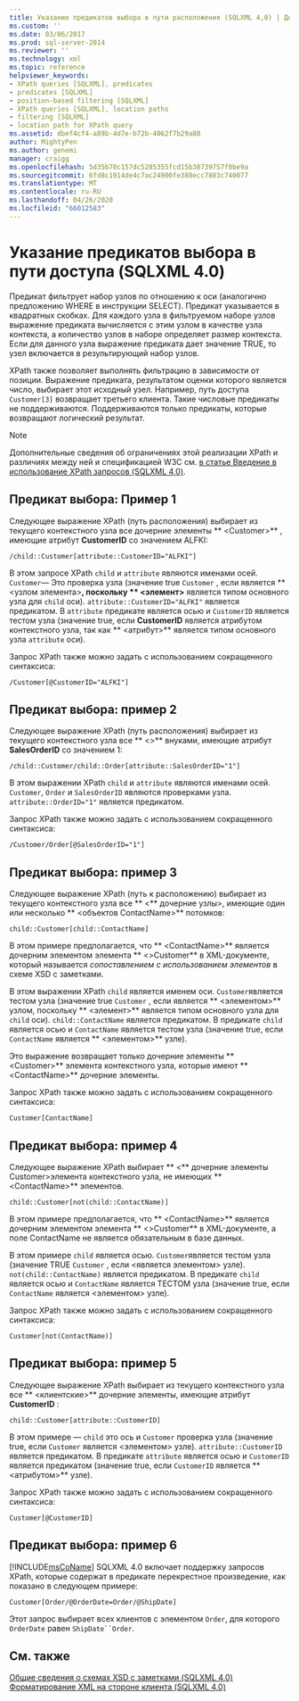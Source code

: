 ```yaml
---
title: Указание предикатов выбора в пути расположения (SQLXML 4,0) | Документация Майкрософт
ms.custom: ''
ms.date: 03/06/2017
ms.prod: sql-server-2014
ms.reviewer: ''
ms.technology: xml
ms.topic: reference
helpviewer_keywords:
- XPath queries [SQLXML], predicates
- predicates [SQLXML]
- position-based filtering [SQLXML]
- XPath queries [SQLXML], location paths
- filtering [SQLXML]
- location path for XPath query
ms.assetid: dbef4cf4-a89b-4d7e-b72b-4062f7b29a80
author: MightyPen
ms.author: genemi
manager: craigg
ms.openlocfilehash: 5d35b70c157dc5285355fcd15b38739757f0be9a
ms.sourcegitcommit: 6fd8c1914de4c7ac24900fe388ecc7883c740077
ms.translationtype: MT
ms.contentlocale: ru-RU
ms.lasthandoff: 04/26/2020
ms.locfileid: "66012583"
---
```

# <a name="specifying-selection-predicates-in-the-location-path-sqlxml-40"></a>Указание предикатов выбора в пути доступа (SQLXML 4.0)
  Предикат фильтрует набор узлов по отношению к оси (аналогично предложению WHERE в инструкции SELECT). Предикат указывается в квадратных скобках. Для каждого узла в фильтруемом наборе узлов выражение предиката вычисляется с этим узлом в качестве узла контекста, а количество узлов в наборе определяет размер контекста. Если для данного узла выражение предиката дает значение TRUE, то узел включается в результирующий набор узлов.  
  
 XPath также позволяет выполнять фильтрацию в зависимости от позиции. Выражение предиката, результатом оценки которого является число, выбирает этот исходный узел. Например, путь доступа `Customer[3]` возвращает третьего клиента. Такие числовые предикаты не поддерживаются. Поддерживаются только предикаты, которые возвращают логический результат.  
  
> [!NOTE]  
>  Дополнительные сведения об ограничениях этой реализации XPath и различиях между ней и спецификацией W3C см. [в статье Введение в использование XPath запросов &#40;SQLXML 4,0&#41;](../introduction-to-using-xpath-queries-sqlxml-4-0.md).  
  
## <a name="selection-predicate-example-1"></a>Предикат выбора: Пример 1  
 Следующее выражение XPath (путь расположения) выбирает из текущего контекстного узла все дочерние элементы ** \<Customer>** , имеющие атрибут **CustomerID** со значением ALFKI:  
  
```  
/child::Customer[attribute::CustomerID="ALFKI"]  
```  
  
 В этом запросе XPath `child` и `attribute` являются именами осей. `Customer`— Это проверка узла (значение true `Customer` , если является ** \<узлом элемента>**, поскольку ** \<элемент>** является типом основного узла для `child` оси). `attribute::CustomerID="ALFKI"` является предикатом. В `attribute` предикате является осью и `CustomerID` является тестом узла (значение true, если **CustomerID** является атрибутом контекстного узла, так как ** \<атрибут>** является типом основного узла `attribute` оси).  
  
 Запрос XPath также можно задать с использованием сокращенного синтаксиса:  
  
```  
/Customer[@CustomerID="ALFKI"]  
```  
  
## <a name="selection-predicate-example-2"></a>Предикат выбора: пример 2  
 Следующее выражение XPath (путь расположения) выбирает из текущего контекстного узла все ** \<>** внуками, имеющие атрибут **SalesOrderID** со значением 1:  
  
```  
/child::Customer/child::Order[attribute::SalesOrderID="1"]  
```  
  
 В этом выражении XPath `child` и `attribute` являются именами осей. `Customer`, `Order` и `SalesOrderID` являются проверками узла. `attribute::OrderID="1"` является предикатом.  
  
 Запрос XPath также можно задать с использованием сокращенного синтаксиса:  
  
```  
/Customer/Order[@SalesOrderID="1"]  
```  
  
## <a name="selection-predicate-example-3"></a>Предикат выбора: пример 3  
 Следующее выражение XPath (путь к расположению) выбирает из текущего контекстного узла все ** \<** дочерние узлы>, имеющие один или несколько ** \<объектов ContactName>** потомков:  
  
```  
child::Customer[child::ContactName]  
```  
  
 В этом примере предполагается, что ** \<ContactName>** является дочерним элементом элемента ** \<>Customer** в XML-документе, который называется *сопоставлением с использованием элементов* в схеме XSD с заметками.  
  
 В этом выражении XPath `child` является именем оси. `Customer`является тестом узла (значение true `Customer` , если является ** \<элементом>** узлом, поскольку ** \<элемент>** является типом основного узла для `child` оси). `child::ContactName` является предикатом. В предикате `child` является осью и `ContactName` является тестом узла (значение true, если `ContactName` является ** \<элементом>** узле).  
  
 Это выражение возвращает только дочерние элементы ** \<Customer>** элемента контекстного узла, которые имеют ** \<ContactName>** дочерние элементы.  
  
 Запрос XPath также можно задать с использованием сокращенного синтаксиса:  
  
```  
Customer[ContactName]  
```  
  
## <a name="selection-predicate-example-4"></a>Предикат выбора: пример 4  
 Следующее выражение XPath выбирает ** \<** дочерние элементы Customer>элемента контекстного узла, не имеющих ** \<ContactName>** элементов.  
  
```  
child::Customer[not(child::ContactName)]  
```  
  
 В этом примере предполагается, что ** \<ContactName>** является дочерним элементом элемента ** \<>Customer** в XML-документе, а поле ContactName не является обязательным в базе данных.  
  
 В этом примере `child` является осью. `Customer`является тестом узла (значение TRUE `Customer` , если \<является элементом> узле). `not(child::ContactName)` является предикатом. В предикате `child` является осью и `ContactName` является ТЕСТОМ узла (значение true, если `ContactName` является \<элементом> узле).  
  
 Запрос XPath также можно задать с использованием сокращенного синтаксиса:  
  
```  
Customer[not(ContactName)]  
```  
  
## <a name="selection-predicate-example-5"></a>Предикат выбора: пример 5  
 Следующее выражение XPath выбирает из текущего контекстного узла все ** \<клиентские>** дочерние элементы, имеющие атрибут **CustomerID** :  
  
```  
child::Customer[attribute::CustomerID]  
```  
  
 В этом примере — `child` это ось и `Customer` проверка узла (значение true, если `Customer` является \<элементом> узле). `attribute::CustomerID` является предикатом. В предикате `attribute` является осью и `CustomerID` является предикатом (значение true, если `CustomerID` является ** \<атрибутом>** узле).  
  
 Запрос XPath также можно задать с использованием сокращенного синтаксиса:  
  
```  
Customer[@CustomerID]  
```  
  
## <a name="selection-predicate-example-6"></a>Предикат выбора: пример 6  
 [!INCLUDE[msCoName](../../../includes/msconame-md.md)] SQLXML 4.0 включает поддержку запросов XPath, которые содержат в предикате перекрестное произведение, как показано в следующем примере:  
  
```  
Customer[Order/@OrderDate=Order/@ShipDate]  
```  
  
 Этот запрос выбирает всех клиентов с элементом `Order`, для которого `OrderDate` равен `ShipDate``Order`.  
  
## <a name="see-also"></a>См. также  
 [Общие сведения о схемах XSD с заметками &#40;SQLXML 4,0&#41;](../../sqlxml/annotated-xsd-schemas/introduction-to-annotated-xsd-schemas-sqlxml-4-0.md)   
 [Форматирование XML на стороне клиента &#40;SQLXML 4,0&#41;](../../sqlxml/formatting/client-side-xml-formatting-sqlxml-4-0.md)  
  
  
